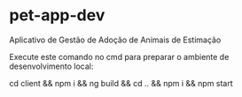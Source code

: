 # pet-app-dev
Aplicativo de Gestão de Adoção de Animais de Estimação

Execute este comando no cmd para preparar o ambiente de desenvolvimento local:

cd client && npm i && ng build && cd .. && npm i && npm start
